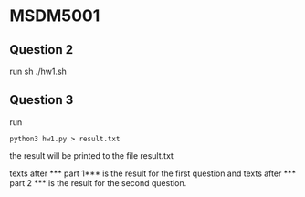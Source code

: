 # MSDM5001
## Question 2

run
    sh ./hw1.sh
## Question 3

run

    python3 hw1.py > result.txt
the result will be printed to the file result.txt

texts after *** part 1*** is the result for the first question and texts after *** part 2 *** is the result for the second question.
